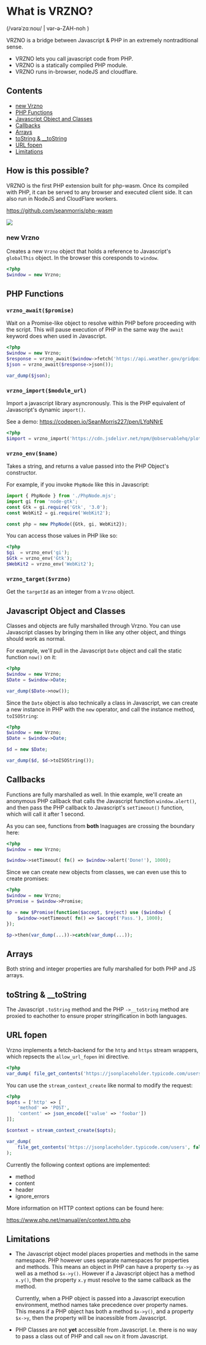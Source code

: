 # What is VRZNO?
(/vərəˈzɑːnoʊ/ | vər-ə-ZAH-noh )

VRZNO is a bridge between Javascript & PHP in an extremely nontraditional sense.

* VRZNO lets you call javascript code from PHP.
* VRZNO is a statically compiled PHP module.
* VRZNO runs in-browser, nodeJS and cloudflare.

## Contents

* [new Vrzno](#new-vrzno)
* [PHP Functions](#php-functions)
* [Javascript Object and Classes](#javascript-object-and-classes)
* [Callbacks](#callbacks)
* [Arrays](#arrays)
* [toString & __toString](#toString-&amp;-__toString)
* [URL fopen](#url-fopen)
* [Limitations](#limitations)

## How is this possible?
VRZNO is the first PHP extension built for php-wasm. Once its compiled with PHP, it can be served to any browser and executed client side. It can also run in NodeJS and CloudFlare workers.

https://github.com/seanmorris/php-wasm

![](https://github.com/seanmorris/vrzno/blob/master/banner.jpg?raw=true)

### new Vrzno
Creates a new `Vrzno` object that holds a reference to Javascript's `globalThis` object. In the browser this coresponds to `window`.

```php
<?php
$window = new Vrzno;
```
## PHP Functions

### `vrzno_await($promise)`
Wait on a Promise-like object to resolve within PHP before proceeding with the script. This will pause execution of PHP in the same way the `await` keyword does when used in Javascript.

```php
<?php
$window = new Vrzno;
$response = vrzno_await($window->fetch('https://api.weather.gov/gridpoints/TOP/40,74/forecast'));
$json = vrzno_await($response->json());

var_dump($json);
```

### `vrzno_import($module_url)`
Import a javascript library asyncronously. This is the PHP equivalent of Javascript's dynamic `import()`.

See a demo: https://codepen.io/SeanMorris227/pen/LYqNNrE

```php
<?php
$import = vrzno_import('https://cdn.jsdelivr.net/npm/@observablehq/plot@0.6/+esm');
```

### `vrzno_env($name)`
Takes a string, and returns a value passed into the PHP Object's constructor.

For example, if you invoke `PhpNode` like this in Javascript:

```javascript
import { PhpNode } from './PhpNode.mjs';
import gi from 'node-gtk';
const Gtk = gi.require('Gtk', '3.0');
const WebKit2 = gi.require('WebKit2');

const php = new PhpNode({Gtk, gi, WebKit2});
```

You can access those values in PHP like so:

```php
<?php
$gi  = vrzno_env('gi');
$Gtk = vrzno_env('Gtk');
$WebKit2 = vrzno_env('WebKit2');
```

### `vrzno_target($vrzno)`
Get the `targetId` as an integer from a `Vrzno` object.

## Javascript Object and Classes

Classes and objects are fully marshalled through Vrzno. You can use Javascript classes by bringing them in like any other object, and things should work as normal.

For example, we'll pull in the Javascript `Date` object and call the static function `now()` on it:

```php
<?php
$window = new Vrzno;
$Date = $window->Date;

var_dump($Date->now());
```

Since the `Date` object is also technically a class in Javascript, we can create a new instance in PHP with the `new` operator, and call the instance method, `toISOString`:

```php
<?php
$window = new Vrzno;
$Date = $window->Date;

$d = new $Date;

var_dump($d, $d->toISOString());
```

## Callbacks

Functions are fully marshalled as well. In thie example, we'll create an anonymous PHP callback that calls the Javascript function `window.alert()`, and then pass the PHP callback to Javascript's `setTimeout()` function, which will call it after 1 second.

As you can see, functions from **both** lnaguages are crossing the boundary here:


```php
<?php
$window = new Vrzno;

$window->setTimeout( fn() => $window->alert('Done!'), 1000);
```

Since we can create new objects from classes, we can even use this to create promises:

```php
<?php
$window = new Vrzno;
$Promise = $window->Promise;

$p = new $Promise(function($accept, $reject) use ($window) {
    $window->setTimeout( fn() => $accept('Pass.'), 1000);
});

$p->then(var_dump(...))->catch(var_dump(...));
```

## Arrays

Both string and integer properties are fully marshalled for both PHP and JS arrays.

## toString & __toString

The Javascript `.toString` method and the PHP `->__toString` method are proxied to eachother to ensure proper stringification in both languages.

## URL fopen

Vrzno implements a fetch-backend for the `http` and `https` stream wrappers, which repsects the `allow_url_fopen` ini directive.

```php
<?php
var_dump( file_get_contents('https://jsonplaceholder.typicode.com/users') );
```

You can use the `stream_context_create` like normal to modify the request:

```php
<?php
$opts = ['http' => [
    'method' => 'POST',
    'content' => json_encode(['value' => 'foobar'])
]];

$context = stream_context_create($opts);

var_dump(
    file_get_contents('https://jsonplaceholder.typicode.com/users', false, $context)
);
```

Currently the following context options are implemented:

* method
* content
* header
* ignore_errors

More information on HTTP context options can be found here:

https://www.php.net/manual/en/context.http.php

## Limitations

* The Javascript object model places properties and methods in the same namespace. PHP however uses separate namespaces for properties and methods. This means an object in PHP can have a property `$x->y` as well as a method `$x->y()`. However if a Javascript object has a method `x.y()`, then the property `x.y` must resolve to the same callback as the method.

  Currently, when a PHP object is passed into a Javascript execution environment, method names take precedence over property names. This means if a PHP object has both a method `$x->y()`, and a property `$x->y`, then the property will be inacessible from Javascript.

* PHP Classes are not **yet** accessible from Javascript. I.e. there is no way to pass a class out of PHP and call `new` on it from Javascript.
